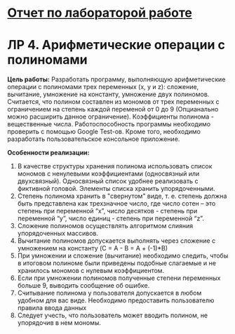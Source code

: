 # [Отчет по лабораторой работе](https://docs.google.com/document/d/1L06SOWdK7Uml_JSQBqJg4GhuyCjinm3o2ax0IvHRBSY/edit?usp=sharing)
# ЛР 4. Арифметические операции с полиномами

__Цель работы:__ 
Разработать программу, выполняющую арифметические операции с полиномами трех переменных (x, y и z): сложение, вычитание, умножение на константу, умножение двух полиномов.
Считается, что полином составлен из мономов от трех переменных с ограничением на степень каждой переменой от 0 до 9 (Опцианально можно расширить данное ограничение). Коэффициенты полинома - вещественные числа. 
Работоспособность программы необходимо проверить с помощью Google Test-ов. Кроме того, необходимо разработать пользовательское консольное приложение. 

__Особенности реализации:__

1. В качестве структуры хранения полинома использовать список мономов с ненулевыми коэффициентами (односвязный или двухсвязный). Односвязный список удобнее реализовать с фиктивной головой. Элементы списка хранить упорядоченными.
1. Степень полинома хранить в "свернутом" виде, т. е. степень должна быть представлена как трехзначное число, где число сотен – это степень при переменной “x”, число десятков - степень при переменной “y”, число единиц - степень при переменной “z”.
1. Сложение полиномов осуществлять алгоритмом слияния упорядоченных массивов.
1. Вычитание полиномов допускается выполнять через сложение с умножением на константу (C = A - B = A + (-1)*B)
1. При умножении и сложение (вычитание) необходимо следить, чтобы в итоговом полиноме были приведены подобные слагаемые и не хранилось мономов с нулевым коэффициентом.
1. Если при умножении полиномов полученные степени переменных больше 9, выводить сообщение об ошибке.
1. Считывание полинома у пользователя допускается в любом удобном для вас виде. Необходимо предоставить пользователю правила ввода данных
1. Следует учесть, что пользователь может вводить полином, не упорядочив в нем мономы.